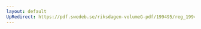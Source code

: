 ```yaml
---
layout: default
UpRedirect: https://pdf.swedeb.se/riksdagen-volumeG-pdf/199495/reg_199495_FöU/reg_199495_FöU_0006.pdf
---
```

